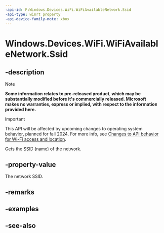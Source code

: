 ```yaml
---
-api-id: P:Windows.Devices.WiFi.WiFiAvailableNetwork.Ssid
-api-type: winrt property
-api-device-family-note: xbox
---
```


<!-- Property syntax
public string Ssid { get; }
-->

# Windows.Devices.WiFi.WiFiAvailableNetwork.Ssid

## -description

> [!NOTE]
> **Some information relates to pre-released product, which may be substantially modified before it's commercially released. Microsoft makes no warranties, express or implied, with respect to the information provided here.**

> [!IMPORTANT]
> This API will be affected by upcoming changes to operating system behavior, planned for fall 2024. For more info, see [Changes to API behavior for Wi-Fi access and location](/windows/win32/nativewifi/wi-fi-access-location-changes).

Gets the SSID (name) of the network.

## -property-value
The network SSID.

## -remarks

## -examples

## -see-also

